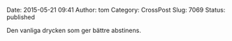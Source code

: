 Date: 2015-05-21 09:41
Author: tom
Category: CrossPost
Slug: 7069
Status: published

Den vanliga drycken som ger bättre abstinens.

